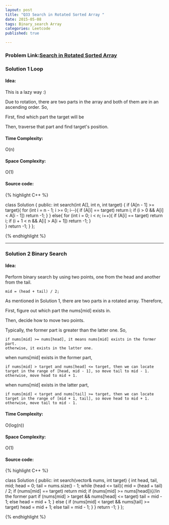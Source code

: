 ```yaml
---
layout: post
title: "Q33 Search in Rotated Sorted Array "
date: 2015-05-08
tags: Binary_search Array
categories: Leetcode
published: true

---
```


### Problem Link:[Search in Rotated Sorted Array ](https://leetcode.com/problems/search-in-rotated-sorted-array/) 

### Solution 1 Loop

#### Idea:
This is a lazy way :)

Due to rotation, there are two parts in the array and both of them are in an ascending order. So,

First, find which part the target will be

Then, traverse that part and find target's position.

#### Time Complexity:
O(n)

#### Space Complexity:
O(1)

#### Source code:
{% highlight C++ %}

class Solution {
public:
    int search(int A[], int n, int target) {
        if (A[n - 1] >= target){
            for (int i = n - 1; i >= 0; i--){
                if (A[i] == target)
                    return i;
                if (i > 0 && A[i] < A[i - 1])
                    return -1;
            }
        }
        else{
            for (int i = 0; i < n; i++){
                if (A[i] == target)
                    return i;
                if (i + 1 < n && A[i] > A[i + 1])
                    return -1;
            }            
        }
        return -1;
    }
};

{% endhighlight %}

---

### Solution 2 Binary Search

#### Idea:

Perform binary search by using two points, one from the head and another from the tail. 

    mid = (head + tail) / 2;

As mentioned in Solution 1, there are two parts in a rotated array. Therefore, 

First, figure out which part the nums[mid] exists in.

Then, decide how to move two points.

Typically, the former part is greater than the latter one. So,

    if nums[mid] >= nums[head], it means nums[mid] exists in the former part.
    otherwise, it exists in the latter one.
    
when nums[mid] exists in the former part, 

    if nums[mid] > target and nums[head] <= target, then we can locate target in the range of [head, mid - 1], so move tail to mid - 1. 
    otherwise, move head to mid + 1.

when nums[mid] exists in the latter part,
    
    if nums[mid] < target and nums[tail] >= target, then we can locate target in the range of [mid + 1, tail], so move head to mid + 1.
    otherwise, move tail to mid - 1.


#### Time Complexity:

O(log(n))

#### Space Complexity:
O(1)

#### Source code:

{% highlight C++ %}

class Solution {
public:
    int search(vector<int>& nums, int target) {
        int head, tail, mid;
        head = 0;
        tail = nums.size() - 1;
        while (head <= tail){
            mid = (head + tail) / 2;
            if (nums[mid] == target)
                return mid;
            if (nums[mid] >= nums[head]){//in the former part
                if (nums[mid] > target && nums[head] <= target)
                    tail = mid - 1;
                else
                    head = mid + 1;
            }
            else {
                if (nums[mid] < target && nums[tail] >= target)
                    head = mid + 1;
                else
                    tail = mid - 1;
            }
        }
        return -1;
    }
};

{% endhighlight %}